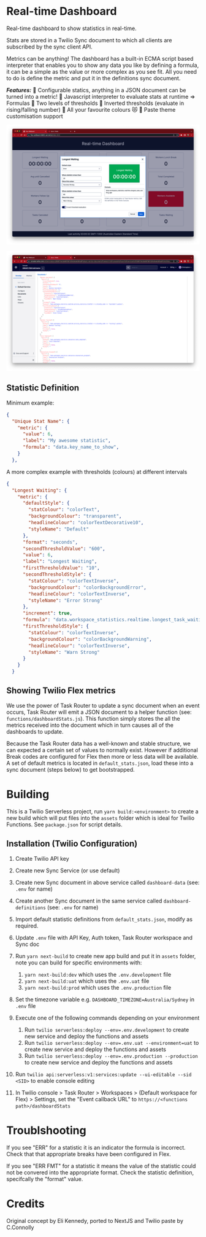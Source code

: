 # Real-time Dashboard

Real-time dashboard to show statistics in real-time.

Stats are stored in a Twilio Sync document to which all clients are subscribed by the sync client API.

Metrics can be anything! The dashboard has a built-in ECMA script based interpreter that enables you to show any data you like by defining a formula, it can be a simple as the value or more complex as you see fit. All you need to do is define the metric and put it in the definitions sync document.

**_Features:_**
🌟 Configurable statics, anything in a JSON document can be turned into a metric!
🌟 Javascript interpreter to evaluate stats at runtime => Formulas
🌟 Two levels of thresholds
🌟 Inverted thresholds (evaluate in rising/falling number)
🌟 All your favourite colours 😻
🌟 Paste theme customisation support

![dashboard](./docs/dashboard.png)

![metric definitions](./docs/definitions.png)

## Statistic Definition

Minimum example:

```json
{
  "Unique Stat Name": {
    "metric": {
      "value": 6,
      "label": "My awesome statistic",
      "formula": "data.key_name_to_show",
    }
  },
```

A more complex example with thresholds (colours) at different intervals

```json
{
  "Longest Waiting": {
    "metric": {
      "defaultStyle": {
        "statColour": "colorText",
        "backgroundColour": "transparent",
        "headlineColour": "colorTextDecorative10",
        "styleName": "Default"
      },
      "format": "seconds",
      "secondThresholdValue": "600",
      "value": 6,
      "label": "Longest Waiting",
      "firstThresholdValue": "10",
      "secondThresholdStyle": {
        "statColour": "colorTextInverse",
        "backgroundColour": "colorBackgroundError",
        "headlineColour": "colorTextInverse",
        "styleName": "Error Strong"
      },
      "increment": true,
      "formula": "data.workspace_statistics.realtime.longest_task_waiting_age",
      "firstThresholdStyle": {
        "statColour": "colorTextInverse",
        "backgroundColour": "colorBackgroundWarning",
        "headlineColour": "colorTextInverse",
        "styleName": "Warn Strong"
      }
    }
  }
```

## Showing Twilio Flex metrics

We use the power of Task Router to update a sync document when an event occurs, Task Router will emit a JSON document to a helper function (see: `functions/dashboardStats.js`). This function simply stores the all the metrics received into the document which in turn causes all of the dashboards to update.

Because the Task Router data has a well-known and stable structure, we can expected a certain set of values to normally exist. However if additional Break codes are configured for Flex then more or less data will be available. A set of default metrics is located in `default_stats.json`, load these into a sync document (steps below) to get bootstrapped.

# Building

This is a Twilio Serverless project, run `yarn build:<environment>` to create a new build which will put files into the `assets` folder which is ideal for Twilio Functions.
See `package.json` for script details.

## Installation (Twilio Configuration)

1. Create Twilio API key

2. Create new Sync Service (or use default)

3. Create new Sync document in above service called `dashboard-data` (see: `.env` for name)

4. Create another Sync document in the same service called `dashboard-definitions` (see: `.env` for name)

5. Import default statistic definitions from `default_stats.json`, modify as required.

6. Update `.env` file with API Key, Auth token, Task Router workspace and Sync doc

7. Run `yarn next-build` to create new app build and put it in `assets` folder, note you can build for specific environments with:

   1. `yarn next-build:dev` which uses the `.env.development` file
   2. `yarn next-build:uat` which uses the `.env.uat` file
   3. `yarn next-build:prod` which uses the `.env.production` file

8. Set the timezone variable e.g. `DASHBOARD_TIMEZONE=Australia/Sydney` in `.env` file

9. Execute one of the following commands depending on your environment

   1. Run `twilio serverless:deploy --env=.env.development` to create new service and deploy the functions and assets
   2. Run `twilio serverless:deploy --env=.env.uat --environment=uat` to create new service and deploy the functions and assets
   3. Run `twilio serverless:deploy --env=.env.production --production` to create new service and deploy the functions and assets

10. Run `twilio api:serverless:v1:services:update --ui-editable --sid <SID>` to enable console editing

11. In Twilio console > Task Router > Workspaces > (Default workspace for Flex) > Settings, set the "Event callback URL" to `https://<functions path>/dashboardStats`

# Troublshooting

If you see "ERR" for a statistic it is an indicator the formula is incorrect. Check that that appropriate breaks have been configured in Flex.

If you see "ERR FMT" for a statistic it means the value of the statistic could not be convered into the appropriate format. Check the statistic definition, specifcally the "format" value.

# Credits

Original concept by Eli Kennedy, ported to NextJS and Twilio paste by C.Connolly
